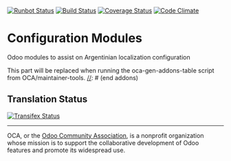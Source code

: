 [![Runbot Status](https://runbot.odoo-community.org/runbot/badge/flat/${REPO_ID}/9.0.svg)](https://runbot.odoo-community.org/runbot/repo/github-com-oca-config-${REPO_ID})
[![Build Status](https://travis-ci.org/odoo-argentina/config.svg?branch=9.0)](https://travis-ci.org/OCA/config)
[![Coverage Status](https://coveralls.io/repos/OCA/config/badge.svg?branch=9.0&service=github)](https://coveralls.io/github/OCA/config?branch=9.0)
[![Code Climate](https://codeclimate.com/github/OCA/config/badges/gpa.svg)](https://codeclimate.com/github/OCA/config)

# Configuration Modules

Odoo modules to assist on Argentinian localization configuration 

[//]: # (addons)
This part will be replaced when running the oca-gen-addons-table script from OCA/maintainer-tools.
[//]: # (end addons)

Translation Status
------------------
[![Transifex Status](https://www.transifex.com/projects/p/odoo-argentina-config-9-0/chart/image_png)](https://www.transifex.com/projects/p/odoo-argentina-config-9-0)

----

OCA, or the [Odoo Community Association](http://odoo-community.org/), is a nonprofit organization whose
mission is to support the collaborative development of Odoo features and
promote its widespread use.
